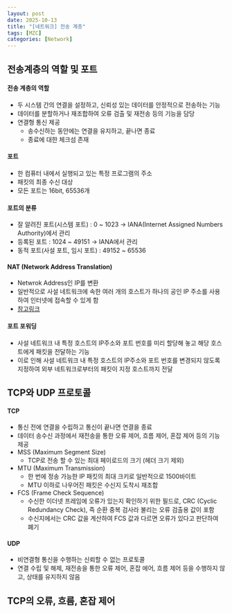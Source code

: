 ```yaml
---
layout: post
date: 2025-10-13
title: "[네트워크] 전송 계층"
tags: [MZC]
categories: [Network]
---
```



## 전송계층의 역할 및 포트



#### 전송 계층의 역할

- 두 시스템 간의 연결을 설정하고, 신뢰성 있는 데이터를 안정적으로 전송하는 기능
- 데이터를 분할하거나 재조합하여 오류 검출 및 재전송 등의 기능을 담당
- 연결형 통신 제공
	- 송수신하는 동안에는 연결을 유지하고, 끝나면 종료
	- 종료에 대한 체크섬 존재


#### 포트

- 한 컴퓨터 내에서 실행되고 있는 특정 프로그램의 주소
- 패킷의 최종 수신 대상
- 모든 포트는 16bit, 65536개


#### 포트의 분류

- 잘 알려진 포트(시스템 포트) : 0 ~ 1023 → IANA(Internet Assigned Numbers Authority)에서 관리
- 등록된 포트 : 1024 ~ 49151 → IANA에서 관리
- 동적 포트(사설 포트, 임시 포트) : 49152 ~ 65536


#### NAT (Network Address Translation)

- Netwrok Address인 IP를 변환
- 일반적으로 사설 네트워크에 속한 여러 개의 호스트가 하나의 공인 IP 주소를 사용하여 인터넷에 접속할 수 있게 함
- [참고링크](https://m.blog.naver.com/seek316/222652148082)


#### 포트 포워딩

- 사설 네트워크 내 특정 호스트의 IP주소와 포트 번호를 미리 할당해 놓고 해당 호스트에게 패킷을 전달하는 기능
- 이로 인해 사설 네트워크 내 특정 호스트의 IP주소와 포트 번호를 변경되지 않도록 지정하여 외부 네트워크로부터의 패킷이 지정 호스트까지 전달


## TCP와 UDP 프로토콜



#### TCP

- 통신 전에 연결을 수립하고 통신이 끝나면 연결을 종료
- 데이터 송수신 과정에서 재전송을 통한 오류 제어, 흐름 제어, 혼잡 제어 등의 기능 제공
- MSS (Maximum Segment Size)
	- TCP로 전송 할 수 있는 최대 페이로드의 크기 (헤더 크기 제외)
- MTU (Maximum Transmission)
	- 한 번에 정송 가능한 IP 패킷의 최대 크키로 일반적으로 1500바이트
	- MTU 이하로 나우어진 패킷은 수신지 도착시 재조합
- FCS (Frame Check Sequence)
	- 수신한 이더넷 프레임에 오류가 있는지 확인하기 위한 필드로, CRC (Cyclic Redundancy Check), 즉 순환 중복 검사라 불리는 오류 검출용 값이 포함
	- 수신지에서는 CRC 값을 계산하여 FCS 값과 다르면 오류가 있다고 판단하여 폐기


#### UDP

- 비연결형 통신을 수행하는 신뢰할 수 없는 프로토콜
- 연결 수립 및 해제, 재전송을 통한 오류 제어, 혼잡 에어, 흐름 제어 등을 수행하지 않고, 상태를 유지하지 않음


## TCP의 오류, 흐름, 혼잡 제어

